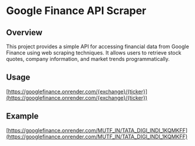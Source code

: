 # Google Finance API Scraper
## Overview
This project provides a simple API for accessing financial data from Google Finance using web scraping techniques. It allows users to retrieve stock quotes, company information, and market trends programmatically.
## Usage
[https://googlefinance.onrender.com/{exchange}/{ticker}](https://googlefinance.onrender.com/{exchange}/{ticker})

## Example 
[https://googlefinance.onrender.com/MUTF_IN/TATA_DIGI_INDI_1KQMKFF](https://googlefinance.onrender.com/MUTF_IN/TATA_DIGI_INDI_1KQMKFF)
